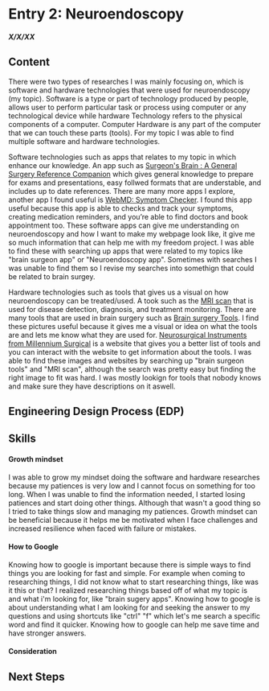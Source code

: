 # Entry 2: Neuroendoscopy
##### X/X/XX

## Content 

There were two types of researches I was mainly focusing on, which is software and hardware technologies that were used for neuroendoscopy (my topic). Software is a type or part of technology produced by people, allows user to perform particular task or process using computer or any technological device while hardware Technology refers to the physical components of a computer. Computer Hardware is any part of the computer that we can touch these parts (tools). For my topic I was able to find multiple software and hardware technologies. 

Software technologies such as apps that relates to my topic in which enhance our knowledge. An app such as [Surgeon's Brain : A General Surgery Reference Companion](https://apps.apple.com/us/app/surgeons-brain-a-general-surgery-reference-companion/id1061429200 ) which gives general knowledge to prepare for exams and presentations, easy follwed formats that are understable, and includes up to date references. There are many more apps I explore, another app I found useful is [WebMD: Symptom Checker](https://apps.apple.com/us/app/webmd-symptom-checker/id295076329). I found this app useful because this app is able to checks and track your symptoms, creating medication reminders, and you’re able to find doctors and book appointment too. These software apps can give me understanding on neuroendoscopy and how I want to make my webpage look like, it give me so much information that can help me with my freedom project. I was able to find these with searching up apps that were related to my topics like "brain surgeon app" or "Neuroendoscopy app". Sometimes with searches I was unable to find them so I revise my searches into somethign that could be related to brain surgey. 

Hardware technologies such as tools that gives us a visual on how neuroendoscopy can be treated/used. A took such as the [MRI scan](https://www.kth.se/polopoly_fs/1.632263.1599187676!/image/MRI_Photo_1.jpg) that is used for disease detection, diagnosis, and treatment monitoring. There are many tools that are used in brain surgery such as [Brain surgery Tools](https://media.springernature.com/m685/springer-static/image/art%3A10.1038%2Fs41578-023-00565-x/MediaObjects/41578_2023_565_Fig1_HTML.png). I find these pictures useful because it gives me a visual or idea on what the tools are and lets me know what they are used for. [Neurosurgical Instruments from Millennium Surgical](https://www.surgicalinstruments.com/neurosurgical-instruments-from-millennium-surgical) is a website that gives you a better list of tools and you can interact with the website to get information about the tools. I was able to find these images and websites by searching up "brain surgeon tools" and "MRI scan", although the search was pretty easy but finding the right image to fit was hard. I was mostly lookign for tools that nobody knows and make sure they have descriptions on it aswell.

## Engineering Design Process (EDP)


## Skills 

#### Growth mindset
I was able to grow my mindset doing the software and hardware researches because my patiences is very low and I cannot focus on something for too long. When I was unable to find the information needed, I started losing patiences and start doing other things. Although that wasn't a good thing so I tried to take things slow and managing my patiences. Growth mindset can be beneficial because it helps me be motivated when I face challenges and increased resilience when faced with failure or mistakes. 
#### How to Google
Knowing how to google is important because there is simple ways to find things you are looking for fast and simple. For example when coming to researching things, I did not know what to start researching things, like was it this or that? I realized researching things based off of what my topic is and what i'm looking for, like "brain sugery apps". Knowing how to google is about understanding what I am looking for and seeking the answer to my questions and using shortcuts like "ctrl" "f" which let's me search a specific word and find it quicker. Knowing how to google can help me save time and have stronger answers.

#### Consideration


## Next Steps

